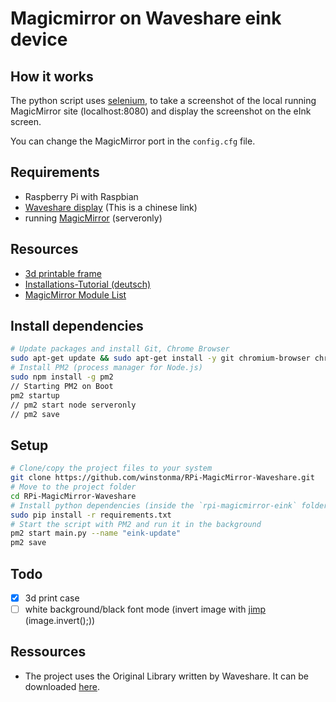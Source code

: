 # Magicmirror on Waveshare eink device

## How it works
The python script uses [selenium](https://github.com/SeleniumHQ/selenium), to take a screenshot of the local running MagicMirror site (localhost:8080) and display the screenshot on the eInk screen.  

You can change the MagicMirror port in the
 `config.cfg` file.

## Requirements
- Raspberry Pi with Raspbian
- [Waveshare display](https://www.waveshare.net/list.html?cat=85) (This is a chinese link)
- running [MagicMirror](https://github.com/MichMich/MagicMirror) (serveronly)

## Resources
- [3d printable frame](https://www.thingiverse.com/thing:3382910)
- [Installations-Tutorial (deutsch)](https://maker-tutorials.com/7-5-eink-epaper-bilderrahmen-magicmirror-display-raspberry-pi-zero-w/)
- [MagicMirror Module List](https://github.com/MichMich/MagicMirror/wiki/3rd-Party-Modules)

## Install dependencies

```bash
# Update packages and install Git, Chrome Browser
sudo apt-get update && sudo apt-get install -y git chromium-browser chromium-chromedriver
# Install PM2 (process manager for Node.js)
sudo npm install -g pm2
// Starting PM2 on Boot
pm2 startup
// pm2 start node serveronly
// pm2 save
```

## Setup

```bash
# Clone/copy the project files to your system
git clone https://github.com/winstonma/RPi-MagicMirror-Waveshare.git
# Move to the project folder
cd RPi-MagicMirror-Waveshare
# Install python dependencies (inside the `rpi-magicmirror-eink` folder)
sudo pip install -r requirements.txt
# Start the script with PM2 and run it in the background
pm2 start main.py --name "eink-update"
pm2 save
```

## Todo
- [X] 3d print case
- [ ] white background/black font mode (invert image with [jimp](https://github.com/oliver-moran/jimp) (image.invert();))

## Ressources
- The project uses the Original Library written by Waveshare. It can be downloaded [here](https://www.waveshare.com/wiki/Main_Page#OLEDs_.2F_LCDs).
